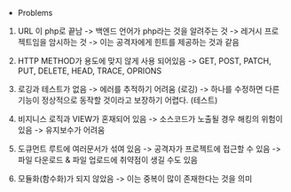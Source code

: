 * Problems

1. URL 이 php로 끝남
    -> 백엔드 언어가 php라는 것을 알려주는 것
    -> 레거시 프로젝트임을 암시하는 것
    -> 이는 공격자에게 힌트를 제공하는 것과 같음

2. HTTP METHOD가 용도에 맞지 않게 사용 되어있음
    -> GET, POST, PATCH, PUT, DELETE, HEAD, TRACE, OPRIONS

3. 로깅과 테스트가 없음
    -> 에러를 추적하기 어려움 (로깅)
    -> 하나를 수정하면 다른 기능이 정상적으로 동작할 것이라고 보장하기 어렵다. (테스트)

4. 비지니스 로직과 VIEW가 혼재되어 있음
    -> 소스코드가 노출될 경우 해킹의 위험이 있음
    -> 유지보수가 어려움

5. 도큐먼트 루트에 여러문서가 섞여 있음
    -> 공격자가 프로젝트에 접근할 수 있음
    -> 파일 다운로드 & 파일 업로드에 취약점이 생길 수도 있음

6. 모듈화(함수화)가 되지 않았음
    -> 이는 중복이 많이 존재한다는 것을 의미
    